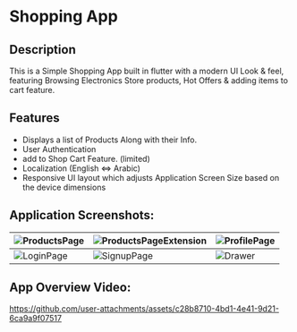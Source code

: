 # Shopping App

## Description
This is a Simple Shopping App built in flutter with a modern UI Look & feel,
featuring Browsing Electronics Store products, Hot Offers & adding items to cart feature.

## Features

- Displays a list of Products Along with their Info.
- User Authentication 
- add to Shop Cart Feature. (limited)
- Localization (English <=> Arabic)
- Responsive UI layout which adjusts Application Screen Size based on the device dimensions

## Application Screenshots: 
|![ProductsPage](https://github.com/user-attachments/assets/c2cb11db-f4df-446e-9952-ab6f41167ccf)|![ProductsPageExtension](https://github.com/user-attachments/assets/716746c4-68aa-4cc5-9c5d-48627fa046a2)|![ProfilePage](https://github.com/user-attachments/assets/e2104884-7d78-44b9-9e95-3e790610b599)|
|-|-|-|
|![LoginPage](https://github.com/user-attachments/assets/50f722f8-5e43-4a19-92d4-4446f1d1062e)|![SignupPage](https://github.com/user-attachments/assets/38c11403-ea3a-406e-8e51-46f5e6b29c14)|![Drawer](https://github.com/user-attachments/assets/954ee093-1de8-4515-81ab-8e6863bd000f)|

## App Overview Video:
https://github.com/user-attachments/assets/c28b8710-4bd1-4e41-9d21-6ca9a9f07517

